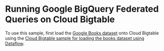 # Running Google BigQuery Federated Queries on Cloud Bigtable

To use this sample, first load the [Google Books
dataset](http://storage.googleapis.com/books/ngrams/books/datasetsv2.html) onto
Cloud Bigtable using the [Cloud Bigtable sample for loading the books dataset
using
Dataflow](https://github.com/GoogleCloudPlatform/cloud-bigtable-examples/tree/master/java/dataflow-load-books).


